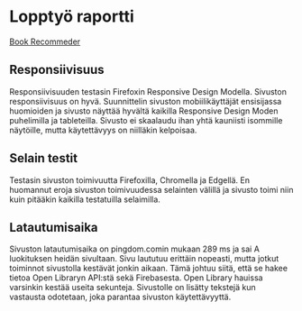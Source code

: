 # Lopptyö raportti
[Book Recommeder](https://valtterivuo.github.io/harjoitusty-/)

## Responsiivisuus
Responsiivisuuden testasin Firefoxin Responsive Design Modella. Sivuston responsiivisuus on hyvä. Suunnittelin sivuston mobiilikäyttäjät ensisijassa huomioiden ja sivusto näyttää hyvältä kaikilla Responsive Design Moden puhelimilla ja tableteilla. Sivusto ei skaalaudu ihan yhtä kauniisti isommille näytöille, mutta käytettävyys on niilläkin kelpoisaa.

## Selain testit
Testasin sivuston toimivuutta Firefoxilla, Chromella ja Edgellä. En huomannut eroja sivuston toimivuudessa selainten välillä ja sivusto toimi niin kuin pitääkin kaikilla testatuilla selaimilla.

## Latautumisaika
Sivuston latautumisaika on pingdom.comin mukaan 289 ms ja sai A luokituksen heidän sivultaan. Sivu laututuu erittäin nopeasti, mutta jotkut toiminnot sivustolla kestävät jonkin aikaan. Tämä johtuu siitä, että se hakee tietoa Open Libraryn API:stä sekä Firebasesta. Open Library hauissa varsinkin kestää useita sekunteja. Sivustolle on lisätty tekstejä kun vastausta odotetaan, joka parantaa sivuston käytettävyyttä.
